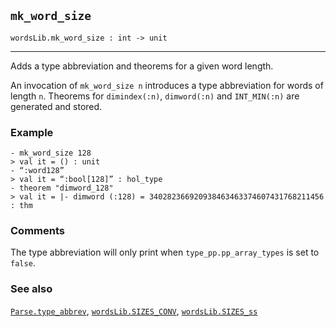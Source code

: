 ## `mk_word_size`

``` hol4
wordsLib.mk_word_size : int -> unit
```

------------------------------------------------------------------------

Adds a type abbreviation and theorems for a given word length.

An invocation of `mk_word_size n` introduces a type abbreviation for
words of length `n`. Theorems for `dimindex(:n)`, `dimword(:n)` and
`INT_MIN(:n)` are generated and stored.

### Example

``` hol4
- mk_word_size 128
> val it = () : unit
- “:word128”
> val it = “:bool[128]” : hol_type
- theorem "dimword_128"
> val it = |- dimword (:128) = 340282366920938463463374607431768211456 : thm
```

### Comments

The type abbreviation will only print when `type_pp.pp_array_types` is
set to `false`.

### See also

[`Parse.type_abbrev`](#Parse.type_abbrev),
[`wordsLib.SIZES_CONV`](#wordsLib.SIZES_CONV),
[`wordsLib.SIZES_ss`](#wordsLib.SIZES_ss)
